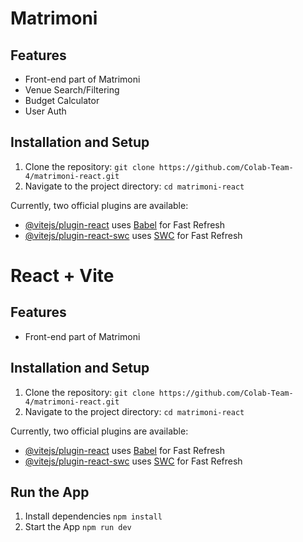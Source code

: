 # Matrimoni

## Features

- Front-end part of Matrimoni
- Venue Search/Filtering
- Budget Calculator
- User Auth

## Installation and Setup

1. Clone the repository:
   `git clone https://github.com/Colab-Team-4/matrimoni-react.git`
2. Navigate to the project directory:
   `cd matrimoni-react`

Currently, two official plugins are available:

- [@vitejs/plugin-react](https://github.com/vitejs/vite-plugin-react/blob/main/packages/plugin-react/README.md) uses [Babel](https://babeljs.io/) for Fast Refresh
- [@vitejs/plugin-react-swc](https://github.com/vitejs/vite-plugin-react-swc) uses [SWC](https://swc.rs/) for Fast Refresh

# React + Vite

## Features

- Front-end part of Matrimoni

## Installation and Setup

1. Clone the repository:
   `git clone https://github.com/Colab-Team-4/matrimoni-react.git`
2. Navigate to the project directory:
   `cd matrimoni-react`

Currently, two official plugins are available:

- [@vitejs/plugin-react](https://github.com/vitejs/vite-plugin-react/blob/main/packages/plugin-react/README.md) uses [Babel](https://babeljs.io/) for Fast Refresh
- [@vitejs/plugin-react-swc](https://github.com/vitejs/vite-plugin-react-swc) uses [SWC](https://swc.rs/) for Fast Refresh

## Run the App
1. Install dependencies
   `npm install`
2. Start the App
   `npm run dev`
